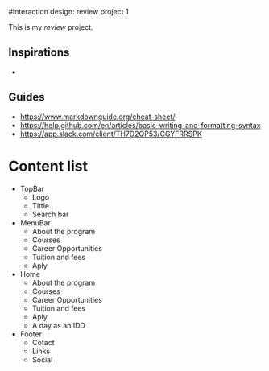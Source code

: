#interaction design: review project 1

This is my _*review*_ project.
## Inspirations
- [IDD Course Site]: https://www.georgebrown.ca/programs/interaction-design-program-g113/

## Guides
- https://www.markdownguide.org/cheat-sheet/
- https://help.github.com/en/articles/basic-writing-and-formatting-syntax
- https://app.slack.com/client/TH7D2QP53/CGYFRRSPK

# Content list

- TopBar
    - Logo
    - Tittle
    - Search bar
- MenuBar
    - About the program
    - Courses
    - Career Opportunities
    - Tuition and fees
    - Aply
- Home  
    - About the program
    - Courses
    - Career Opportunities
    - Tuition and fees
    - Aply
    - A day as an IDD
- Footer    
    - Cotact
    - Links
    - Social
